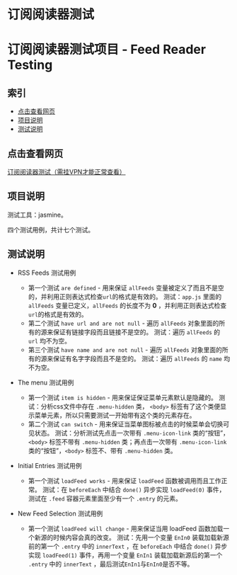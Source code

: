 订阅阅读器测试
=======
# 订阅阅读器测试项目 - Feed Reader Testing

## <i class="icon-list"></i> 索引

* [点击查看网页](#点击查看网页)
* [项目说明](#项目说明)
* [测试说明](#测试说明)

## 点击查看网页

[订阅阅读器测试（需挂VPN才能正常查看）](https://www.vernonn.com/udacity/project-three/index)

## 项目说明

测试工具：jasmine。

四个测试用例，共计七个测试。

## 测试说明

- RSS Feeds 测试用例
    - 第一个测试 `are defined` - 用来保证 `allFeeds` 变量被定义了而且不是空的，并利用正则表达式检查`url`的格式是有效的。
      测试：`app.js` 里面的 `allFeeds` 变量已定义，`allFeeds` 的长度不为 **0** ，并利用正则表达式检查`url`的格式是有效的。
    - 第二个测试 `have url and are not null` - 遍历 `allFeeds` 对象里面的所有的源来保证有链接字段而且链接不是空的。
      测试：遍历 `allFeeds` 的 `url` 均不为空。
    - 第三个测试 `have name and are not null` - 遍历 `allFeeds` 对象里面的所有的源来保证有名字字段而且不是空的。
      测试：遍历 `allFeeds` 的 `name` 均不为空。

- The menu 测试用例
    - 第一个测试 `item is hidden` - 用来保证保证菜单元素默认是隐藏的。
      测试：分析css文件中存在 `.menu-hidden` 类， `<body>` 标签有了这个类便显示菜单元素，所以只需要测试一开始带有这个类的元素存在。
    - 第二个测试 `can switch` - 用来保证当菜单图标被点击的时候菜单会切换可见状态。
      测试：分析测试先点击一次带有 `.menu-icon-link` 类的“按钮”，`<body>` 标签不带有 `.menu-hidden` 类；再点击一次带有 `.menu-icon-link` 类的“按钮”，`<body>` 标签不、带有 `.menu-hidden` 类。

- Initial Entries 测试用例
    - 第一个测试 `loadFeed works` - 用来保证 `loadFeed` 函数被调用而且工作正常。
      测试：在 `beforeEach` 中结合 `done()` 异步实现 `loadFeed(0)` 事件，测试在 `.feed` 容器元素里面至少有一个 `.entry` 的元素。

- New Feed Selection 测试用例
    - 第一个测试 `loadFeed will change` - 用来保证当用 loadFeed 函数加载一个新源的时候内容会真的改变。
      测试：先用一个变量 `EnIn0` 装载加载新源前的第一个 `.entry` 中的 `innerText` ，在 `beforeEach` 中结合 `done()` 异步实现 `loadFeed(1)` 事件，再用一个变量 `EnIn1` 装载加载新源后的第一个 `.entry` 中的 `innerText` ，最后测试`EnIn1`与`EnIn0`是否不等。
